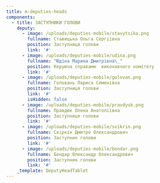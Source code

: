 ```yaml
---
title: m-deputies-heads
components:
  - title: ЗАСТУПНИКИ ГОЛОВИ
    deputy:
      - image: /uploads/deputies-mobile/stavytsika.png
        fullname: Ставицька Ольга Сергіївна
        position: Заступниця голови
        link: '#'
      - image: /uploads/deputies-mobile/udina.png
        fullname: "Юдіна Марина Дмитрівна\_"
        position: Керуюча справами  виконавчого комітету
        link: '#'
      - image: /uploads/deputies-mobile/golovan.png
        fullname: Головань Лариса Семенівна
        position: Заступниця голови
        link: '#'
        isHidden: false
      - image: /uploads/deputies-mobile/pravdyuk.png
        fullname: Правдюк Олена Анатоліївна
        position: Заступниця голови
        link: '#'
      - image: /uploads/deputies-mobile/svikrin.png
        fullname: Свіркін Дмитро Олександрович
        position: Заступник голови
        link: '#'
      - image: /uploads/deputies-mobile/bondar.png
        fullname: Бондар Олександр Олександрович
        position: Заступник голови
        link: '#'
    _template: DeputyHeadTablet
---
```




